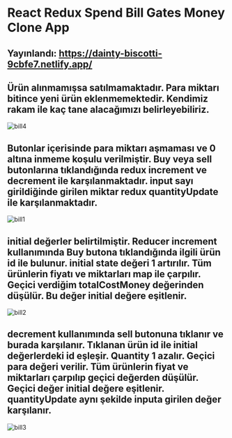 # React Redux Spend Bill Gates Money Clone App
## Yayınlandı: https://dainty-biscotti-9cbfe7.netlify.app/

## Ürün alınmamışsa satılmamaktadır. Para miktarı bitince yeni ürün eklenmemektedir. Kendimiz rakam ile kaç tane alacağımızı belirleyebiliriz. 
![bill4](https://user-images.githubusercontent.com/36435160/187640428-384ec615-7c86-41e8-961e-2cf89e51d60b.png)

## Butonlar içerisinde para miktarı aşmaması ve 0 altına inmeme koşulu verilmiştir. Buy veya sell butonlarına tıklandığında redux increment ve decrement ile karşılanmaktadır. input sayı girildiğinde girilen miktar redux quantityUpdate ile karşılanmaktadır.
![bill1](https://user-images.githubusercontent.com/36435160/187640900-d28809c9-8354-48ca-84d8-cdb6fb19cb40.png)

## initial değerler belirtilmiştir. Reducer increment kullanımında Buy butona tıklandığında ilgili ürün id ile bulunur. initial state değeri 1 artırılır. Tüm ürünlerin fiyatı ve miktarları map ile  çarpılır. Geçici verdiğim totalCostMoney değerinden düşülür. Bu değer initial değere eşitlenir.
![bill2](https://user-images.githubusercontent.com/36435160/187641488-9830a475-631d-4773-9326-00d62d941376.png)

## decrement kullanımında sell butonuna tıklanır ve burada karşılanır. Tıklanan ürün id ile initial değerlerdeki id eşleşir. Quantity 1 azalır. Geçici para değeri verilir. Tüm ürünlerin fiyat ve miktarları çarpılıp geçici değerden düşülür. Geçici değer initial değere eşitlenir. quantityUpdate aynı şekilde inputa girilen değer karşılanır.
![bill3](https://user-images.githubusercontent.com/36435160/187642257-4e6ae4be-0347-40c7-97fa-5f45df0a2e7a.png)
